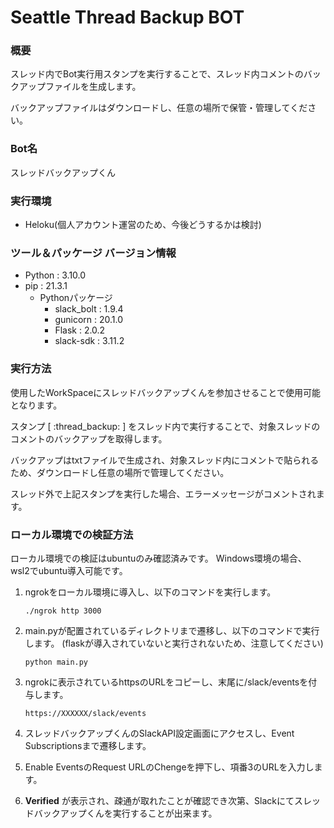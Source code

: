 # Seattle Thread Backup BOT

### 概要

スレッド内でBot実行用スタンプを実行することで、スレッド内コメントのバックアップファイルを生成します。

バックアップファイルはダウンロードし、任意の場所で保管・管理してください。

### Bot名

スレッドバックアップくん

### 実行環境

- Heloku(個人アカウント運営のため、今後どうするかは検討)

### ツール＆パッケージ バージョン情報

- Python : 3.10.0
- pip : 21.3.1
  - Pythonパッケージ
    - slack_bolt : 1.9.4
    - gunicorn : 20.1.0
    - Flask : 2.0.2
    - slack-sdk : 3.11.2

### 実行方法

使用したWorkSpaceにスレッドバックアップくんを参加させることで使用可能となります。

スタンプ [ :thread_backup: ] をスレッド内で実行することで、対象スレッドのコメントのバックアップを取得します。

バックアップはtxtファイルで生成され、対象スレッド内にコメントで貼られるため、ダウンロードし任意の場所で管理してください。

スレッド外で上記スタンプを実行した場合、エラーメッセージがコメントされます。

### ローカル環境での検証方法

ローカル環境での検証はubuntuのみ確認済みです。
Windows環境の場合、wsl2でubuntu導入可能です。

1. ngrokをローカル環境に導入し、以下のコマンドを実行します。

   ```
   ./ngrok http 3000
   ```

2. main.pyが配置されているディレクトリまで遷移し、以下のコマンドで実行します。
   (flaskが導入されていないと実行されないため、注意してください)

   ```
   python main.py
   ```

3. ngrokに表示されているhttpsのURLをコピーし、末尾に/slack/eventsを付与します。

   ```
   https://XXXXXX/slack/events
   ```

4. スレッドバックアップくんのSlackAPI設定画面にアクセスし、Event Subscriptionsまで遷移します。

5. Enable EventsのRequest URLのChengeを押下し、項番3のURLを入力します。

6. **Verified** が表示され、疎通が取れたことが確認でき次第、Slackにてスレッドバックアップくんを実行することが出来ます。
